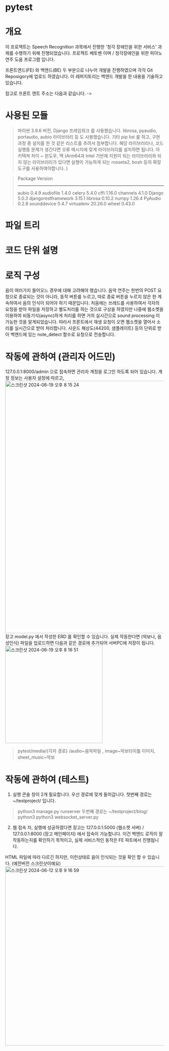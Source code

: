 # pytest

# 개요 
이 프로젝트는 Speech Recognition 과목에서 진행한 '청각 장애인을 위한 서비스' 과제를 수행하기 위해 진행되었습니다. 
프로젝트 베토벤 이며 / 청각장애인을 위한 피아노 연주 도움 프로그램 입니다. 

프론트엔드(FE) 와 백엔드(BE) 두 부분으로 나누어 개발을 진행하였으며
각각 Git Reposigory에 업로드 하였습니다. 
이 레퍼지토리는 백엔드 개발을 한 내용을 기술하고 있습니다. 

참고로 프론트 엔트 주소는 다음과 같습니다. 
-> 

# 사용된 모듈 
> 파이썬 3.9.6 버전, 
> Django 프레임워크 를 사용했습니다. 
> librosa, pyaudio, portaudio, aubio 라이브러리 등 도 사용했습니다. 
> 기타 pip list 를 하고, 구현 과정 중 설치를 한 것 같은 리스트를 추려서 첨부합니다.
> 해당 라이브러리나, 코드 실행중 문제가 생긴다면 오류 메시지에 맞게 라이브러리를 설치하면 됩니다.
> 아키텍쳐 차이 ~ 윈도우, 맥 (Arm64과 Intel 기반에 지원이 되는 라이브러리와 되지 않는 라이브러리가 있다면
> 실행이 가능하게 되는 rosseta2, bosh 등의 확장도구를 사용하여야합니다. )

> Package                      Version
> ---------------------------- -----------
> aubio                        0.4.9
> audiofile                    1.4.0
> celery                       5.4.0
> cffi                         1.16.0
> channels                     4.1.0
> Django                       5.0.3
> djangorestframework          3.15.1
> librosa                      0.10.2
> numpy                        1.26.4
> PyAudio                      0.2.8
> sounddevice                  0.4.7
> virtualenv                   20.26.0
> wheel                        0.43.0

# 파일 트리 

# 코드 단위 설명 

# 로직 구성 
음이 여러가지 들어오느 경우에 대해 고려해야 했습니다. 음악 연주는 한번의 POST 요청으로 종료되는 것이 아니라,
동작 버튼를 누르고, 따로 종료 버튼을 누르지 않은 한 계속하여서 음의 인식이 되어야 하기 때문입니다. 
처음에는 쓰레드를 사용하여서 각자의 요청을 받아 파일을 저장하고 별도처리를 하는 것으로 구상을 하였지만
나중에 웹소켓을 이용하여 비동기식(async)하게 처리를 하면 거의 실시간으로 sound processing 이 가능한 것을 알게되었습니다.
따라서 프론트에서 재생 요청이 오면 웹소켓을 열어서 소리를 실시간으로 받아 처리합니다. 사운드 해상도(44200, 샘플레이트) 등의 단위로 받아 
백엔드에 있는 note_detect 함수로 요청으로 전송합니다. 



# 작동에 관하여 (관리자 어드민) 
127.0.0.1:8000/admin 으로 접속하면 관리자 계정을 로그인 하도록 되어 있습니다.
계정 정보는 사용자 설정에 따르고, 
<img width="801" alt="스크린샷 2024-06-19 오후 8 15 24" src="https://github.com/JerryJang/pytest/assets/25243469/515b71e9-6e55-4027-8949-41b9de36897c">
장고 model.py 에서 작성한 ERD 를 확인할 수 있습니다. 실제 작동한다면 (악보나, 음성인식) 파일을 업로드하면 다음과 같은 경로에 추가되어 서버PC에 저장이 됩니다. <img width="309" alt="스크린샷 2024-06-19 오후 8 16 51" src="https://github.com/JerryJang/pytest/assets/25243469/dec060b9-6939-4227-a94a-574c442f71b9">
> pytest/media/{각자 경로}  /audio~음악파일 , image~악보타이틀 이미지, sheet_music~악보 

# 작동에 관하여 (테스트)
1. 실행
콘솔 창이 2개 필요합니다. 우선 경로에 맞게 들어갑니다.
첫번째 경로는 ~/testproject/ 입니다.
> python3 manage.py runserver
두번째 경로는 ~/testproject/blog/
> python3  python3 websocket_server.py

2. 웹 접속
자, 실행에 성공하였다면 장고는 127.0.0.1:5000 (웹소켓 서버) / 127.0.0.1:8000 (장고 메인페이지) 에서 접속이 가능합니다.
이건 백엔드 로직이 잘 작동하는지를 확인하기 목적이고, 실제 서비스적인 동작은 FE 파트에서 진행됩니다.

HTML 파일에 따라 다르긴 하지만, 이런상태로 음이 인식되는 것을 확인 할 수 있습니다. (예전버전 스크린샷이예요)
<img width="569" alt="스크린샷 2024-06-12 오후 9 16 59" src="https://github.com/JerryJang/pytest/assets/25243469/2818f37e-8f05-4ed4-a54c-cae33df8f7c5">




